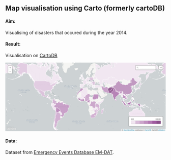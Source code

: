## Map visualisation using Carto (formerly cartoDB)


#### Aim:

Visualising of disasters that occured during the year 2014.


#### Result:

Visualisation on [CartoDB](https://eleo.cartodb.com/viz/502524bc-c4b3-11e4-adb6-0e853d047bba/public_map)

![screenshot_CartoDB_disaster2014](cartodb_disaster2014.png)


#### Data:

Dataset from [Emergency Events Database EM-DAT](http://www.emdat.be/).
